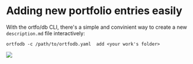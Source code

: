 # Adding new portfolio entries easily

With the ortfo/db CLI, there's a simple and convinient way to create a new `description.md` file interactively:

```
ortfodb -c /path/to/ortfodb.yaml  add <your work's folder>
```

![](/db/demo-add.gif)
